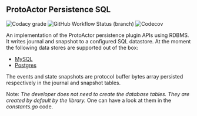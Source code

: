 ## ProtoActor Persistence SQL

![Codacy grade](https://img.shields.io/codacy/grade/3e0d5b0d52cd4ef4943a9045375f216d?style=for-the-badge)
![GitHub Workflow Status (branch)](https://img.shields.io/github/workflow/status/tochemey/protoactor-persistence-sql/CI/master?style=for-the-badge)
![Codecov](https://img.shields.io/codecov/c/github/tochemey/protoactor-persistence-sql?style=for-the-badge)

An implementation of the ProtoActor persistence plugin APIs using RDBMS. It writes journal and snapshot to a configured
SQL datastore. At the moment the following data stores are supported out of the box:

- [MySQL](https://www.mysql.com/)
- [Postgres](https://www.postgresql.org/)

The events and state snapshots are protocol buffer bytes array persisted respectively in the journal and snapshot
tables.

Note: _The developer does not need to create the database tables. They are created by default by the library._
One can have a look at them in the _constants.go_ code.